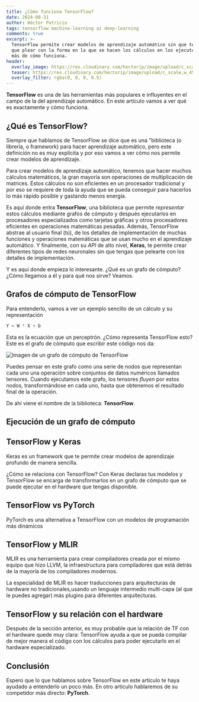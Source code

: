 ```yaml
---
title: ¿Cómo funciona TensorFlow?
date: 2024-08-31
author: Héctor Patricio
tags: tensorflow machine-learning ai deep-learning
comments: true
excerpt: >-
  TensorFlow permite crear modelos de aprendizaje automático sin que te tengas
  que plear con la forma en la que se hacen los cálculos en los ejecutores. Hablemos
  más de cómo funciona.
header:
  overlay_image: https://res.cloudinary.com/hectorip/image/upload/c_scale,w_1450/v1725143057/gabriel-izgi-cfQEO_1S0Rs-unsplash_ihiase.jpg
  teaser: https://res.cloudinary.com/hectorip/image/upload/c_scale,w_450/v1725143057/gabriel-izgi-cfQEO_1S0Rs-unsplash_ihiase.jpg
  overlay_filter: rgba(0, 0, 0, 0.5)
---
```


**TensorFlow** es una de las herramientas más populares e influyentes
en el campo de la del aprendizaje automático. En este artículo vamos a ver
qué es exactamente y cómo funciona.

## ¿Qué es TensorFlow?

Siempre que hablamos de TensorFlow se dice que es una "biblioteca (o librería,
o framework) para hacer aprendizaje automático, pero este definición no es muy
explícita y por eso vamos a ver cómo nos permite crear modelos de aprendizaje.

Para crear modelos de aprendizaje automático, tenemos que hacer muchos cálculos
matemáticos, la gran mayoría son operaciones de multiplicación de matrices.
Estos cálculos no son eficientes en un procesador tradicional y por eso se
requiere de toda la ayuda que se pueda conseguir para hacerlos lo más rápido
posible y gastando menos energía.

Es aquí donde entra **TensorFlow**, una biblioteca que permite _representar_ estos
cálculos mediante grafos de cómputo y después ejecutarlos en procesadores
especializados como tarjetas gráficas y otros procesadores eficientes en
operaciones matemáticas pesadas. Además, TensorFlow abstrae al usuario final (tú),
de los detalles de implementación de muchas funciones y operaciones matemáticas
que se usan mucho en el aprendizaje automático. Y finalmente, con su _API_ de alto
nivel, **Keras**, te permite crear diferentes tipos de redes neuronales sin
que tengas que pelearte con los detalles de implementación.

Y es aquí donde empieza lo interesante. ¿Qué es un grafo de cómputo? ¿Cómo
llegamos a él y para qué nos sirve? Veamos.

## Grafos de cómputo de TensorFlow

Para entenderlo, vamos a ver un ejemplo sencillo de un cálculo y su
representación

```python
Y = W * X + b
```

Esta es la ecuación que un perceptrón. ¿Cómo representa TensorFlow esto? Este
es el grafo de cómputo que escribir este código nos da:

![Imagen de un grafo de cómputo de TensorFlow]()

Puedes pensar en este grafo como una serie de nodos que representan cada uno
una operación sobre conjuntos de datos numéricos llamados tensores. Cuando
ejecutamos este grafo, los tensores _fluyen_ por estos nodos, transformándose
en cada uno, hasta que obtenemos el resultado final de la operación.

De ahí viene el nombre de la biblioteca: **TensorFlow**.

## Ejecución de un grafo de cómputo

## TensorFlow y Keras

Keras es un framework que te permite crear modelos de aprendizaje profundo de manera sencilla.

¿Cómo se relaciona con TensorFlow? Con Keras declaras tus modelos y TensorFlow se encarga de
transformarlos en un grafo de cómputo que se puede ejecutar en el hardware que tengas disponible.

## TensorFlow vs PyTorch

PyTorch es una alternativa a TensorFlow con un modelos de programación más dinámicos

## TensorFlow y MLIR

MLIR es una herramienta para crear compiladores creada por el mismo equipo
que hizo LLVM, la infraestructura para compiladores que está detrás de
la mayoría de los compiladores modernos.

La especialidad de MLIR es hacer traducciones para arquitecturas de hardware no
tradicionales,usando un lenguaje intermedio multi-capa (al que le puedes agregar)
más plugins para diferentes arquitecturas.

## TensorFlow y su relación con el hardware

Después de la sección anterior, es muy probable que la relación de TF con el hardware quede muy clara: TensorFlow ayuda a que se pueda compilar de mejor manera el código con los cálculos
para poder ejecutarlo en el hardware especializado.

## Conclusión

Espero que lo que hablamos sobre TensorFlow en este artículo te haya ayudado
a entenderlo un poco más. En otro artículo hablaremos de su competidor más directo: **PyTorch**.
